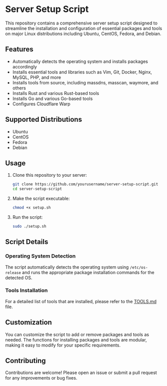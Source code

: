 # Server Setup Script

This repository contains a comprehensive server setup script designed to streamline the installation and configuration of essential packages and tools on major Linux distributions including Ubuntu, CentOS, Fedora, and Debian. 

## Features

- Automatically detects the operating system and installs packages accordingly
- Installs essential tools and libraries such as Vim, Git, Docker, Nginx, MySQL, PHP, and more
- Installs tools from source, including massdns, masscan, waymore, and others
- Installs Rust and various Rust-based tools
- Installs Go and various Go-based tools
- Configures Cloudflare Warp

## Supported Distributions

- Ubuntu
- CentOS
- Fedora
- Debian

## Usage

1. Clone this repository to your server:
    ```bash
    git clone https://github.com/yourusername/server-setup-script.git
    cd server-setup-script
    ```

2. Make the script executable:
    ```bash
    chmod +x setup.sh
    ```

3. Run the script:
    ```bash
    sudo ./setup.sh
    ```

## Script Details

### Operating System Detection

The script automatically detects the operating system using `/etc/os-release` and runs the appropriate package installation commands for the detected OS.

### Tools Installation

For a detailed list of tools that are installed, please refer to the [TOOLS.md](TOOLS.md) file.

## Customization

You can customize the script to add or remove packages and tools as needed. The functions for installing packages and tools are modular, making it easy to modify for your specific requirements.

## Contributing

Contributions are welcome! Please open an issue or submit a pull request for any improvements or bug fixes.
